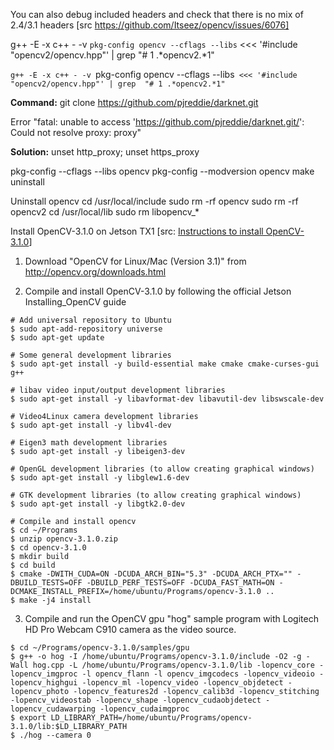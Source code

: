  You can also debug included headers and check that there is no mix of 2.4/3.1 headers [src https://github.com/Itseez/opencv/issues/6076]

g++ -E -x c++ - -v `pkg-config opencv --cflags --libs` <<< '#include "opencv2/opencv.hpp"' | grep  "# 1 .*opencv2.*1"

`g++ -E -x c++ - -v `pkg-config opencv --cflags --libs` <<< '#include "opencv2/opencv.hpp"' | grep  "# 1 .*opencv2.*1"`

<b>Command:</b> git clone https://github.com/pjreddie/darknet.git

Error "fatal: unable to access 'https://github.com/pjreddie/darknet.git/': Could not resolve proxy: proxy"

<b>Solution:</b> unset http_proxy; unset https_proxy


pkg-config --cflags --libs opencv
pkg-config --modversion opencv
make uninstall

Uninstall opencv
cd /usr/local/include
sudo rm -rf opencv
sudo rm -rf opencv2
cd /usr/local/lib
sudo rm libopencv_*

Install OpenCV-3.1.0 on Jetson TX1 [src: <a href="https://devtalk.nvidia.com/default/topic/917386/jetson-tx1/usb-3-0-port-unstable-on-jetson-tx1-/post/4835793/#4835793">Instructions to install OpenCV-3.1.0</a>]

1. Download "OpenCV for Linux/Mac (Version 3.1)" from http://opencv.org/downloads.html

2. Compile and install OpenCV-3.1.0 by following the official Jetson Installing_OpenCV guide

```
# Add universal repository to Ubuntu
$ sudo apt-add-repository universe
$ sudo apt-get update

# Some general development libraries
$ sudo apt-get install -y build-essential make cmake cmake-curses-gui g++

# libav video input/output development libraries
$ sudo apt-get install -y libavformat-dev libavutil-dev libswscale-dev

# Video4Linux camera development libraries
$ sudo apt-get install -y libv4l-dev

# Eigen3 math development libraries
$ sudo apt-get install -y libeigen3-dev

# OpenGL development libraries (to allow creating graphical windows)
$ sudo apt-get install -y libglew1.6-dev

# GTK development libraries (to allow creating graphical windows)
$ sudo apt-get install -y libgtk2.0-dev

# Compile and install opencv
$ cd ~/Programs
$ unzip opencv-3.1.0.zip
$ cd opencv-3.1.0
$ mkdir build
$ cd build
$ cmake -DWITH_CUDA=ON -DCUDA_ARCH_BIN="5.3" -DCUDA_ARCH_PTX="" -DBUILD_TESTS=OFF -DBUILD_PERF_TESTS=OFF -DCUDA_FAST_MATH=ON -DCMAKE_INSTALL_PREFIX=/home/ubuntu/Programs/opencv-3.1.0 ..
$ make -j4 install
```
3. Compile and run the OpenCV gpu "hog" sample program with Logitech HD Pro Webcam C910 camera as the video source.
```
$ cd ~/Programs/opencv-3.1.0/samples/gpu
$ g++ -o hog -I /home/ubuntu/Programs/opencv-3.1.0/include -O2 -g -Wall hog.cpp -L /home/ubuntu/Programs/opencv-3.1.0/lib -lopencv_core -lopencv_imgproc -l opencv_flann -l opencv_imgcodecs -lopencv_videoio -lopencv_highgui -lopencv_ml -lopencv_video -lopencv_objdetect -lopencv_photo -lopencv_features2d -lopencv_calib3d -lopencv_stitching -lopencv_videostab -lopencv_shape -lopencv_cudaobjdetect -lopencv_cudawarping -lopencv_cudaimgproc
$ export LD_LIBRARY_PATH=/home/ubuntu/Programs/opencv-3.1.0/lib:$LD_LIBRARY_PATH
$ ./hog --camera 0
```

